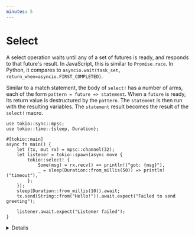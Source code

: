 ```yaml
---
minutes: 5
---
```


# Select

A select operation waits until any of a set of futures is ready, and responds to
that future's result. In JavaScript, this is similar to `Promise.race`. In
Python, it compares to
`asyncio.wait(task_set, return_when=asyncio.FIRST_COMPLETED)`.

Similar to a match statement, the body of `select!` has a number of arms, each
of the form `pattern = future => statement`. When a `future` is ready, its
return value is destructured by the `pattern`. The `statement` is then run with
the resulting variables. The `statement` result becomes the result of the
`select!` macro.

```rust,editable,compile_fail
use tokio::sync::mpsc;
use tokio::time::{sleep, Duration};

#[tokio::main]
async fn main() {
    let (tx, mut rx) = mpsc::channel(32);
    let listener = tokio::spawn(async move {
        tokio::select! {
            Some(msg) = rx.recv() => println!("got: {msg}"),
            _ = sleep(Duration::from_millis(50)) => println!("timeout"),
        };
    });
    sleep(Duration::from_millis(10)).await;
    tx.send(String::from("Hello!")).await.expect("Failed to send greeting");

    listener.await.expect("Listener failed");
}
```

<details>

- The `listener` async block here is a common form: wait for some async event,
  or for a timeout. Change the `sleep` to sleep longer to see it fail. Why does
  the `send` also fail in this situation?

- `select!` is also often used in a loop in "actor" architectures, where a task
  reacts to events in a loop. That has some pitfalls, which will be discussed in
  the next segment.

</details>
